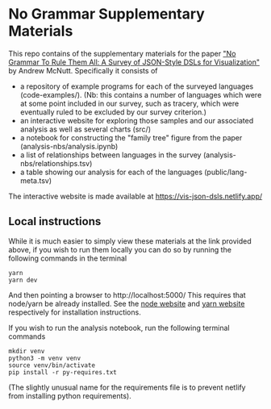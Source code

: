 # No Grammar Supplementary Materials

This repo contains of the supplementary materials for the paper ["No Grammar To Rule Them All: A Survey of JSON-Style DSLs for Visualization"](https://arxiv.org/pdf/2207.07998.pdf) by Andrew McNutt.
Specifically it consists of

- a repository of example programs for each of the surveyed languages (code-examples/). (Nb: this contains a number of languages which were at some point included in our survey, such as tracery, which were eventually ruled to be excluded by our survey criterion.)
- an interactive website for exploring those samples and our associated analysis as well as several charts (src/)
- a notebook for constructing the "family tree" figure from the paper (analysis-nbs/analysis.ipynb)
- a list of relationships between languages in the survey (analysis-nbs/relationships.tsv)
- a table showing our analysis for each of the languages (public/lang-meta.tsv)

The interactive website is made available at https://vis-json-dsls.netlify.app/


## Local instructions

While it is much easier to simply view these materials at the link provided above, if you wish to run them locally you can do so by running the following commands in the terminal

```
yarn
yarn dev
```

And then pointing a browser to http://localhost:5000/ This requires that node/yarn be already installed. See the [node website](https://nodejs.org/en/) and [yarn website](https://yarnpkg.com/) respectively for installation instructions.

If you wish to run the analysis notebook, run the following terminal commands

```
mkdir venv
python3 -m venv venv
source venv/bin/activate
pip install -r py-requires.txt
```

(The slightly unusual name for the requirements file is to prevent netlify from installing python requirements).